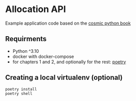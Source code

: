 # Allocation API
Example application code based on the [cosmic python book](https://www.cosmicpython.com/)

## Requirments

- Python ^3.10
- docker with docker-compose
- for chapters 1 and 2, and optionally for the rest: [poetry](https://python-poetry.org/)

## Creating a local virtualenv (optional)
~~~
poetry install
poetry shell
~~~

